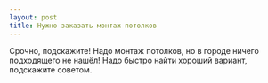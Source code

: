 ```yaml
---
layout: post 
title: Нужно заказать монтаж потолков 
--- 
```

Срочно, подскажите! Надо монтаж потолков, но в городе ничего подходящего не нашёл! Надо быстро найти хороший вариант, подскажите советом.